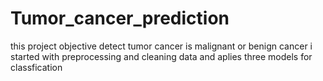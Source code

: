 # Tumor_cancer_prediction
this project objective detect tumor cancer is malignant or benign cancer
i started with preprocessing and cleaning data and aplies three models for classfication

